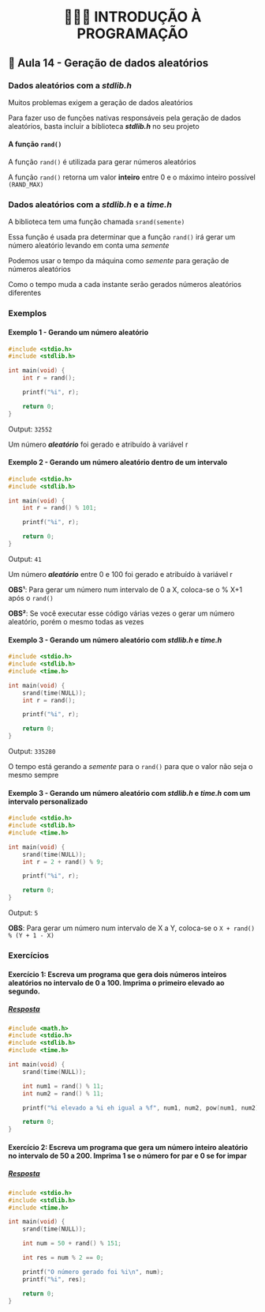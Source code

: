 <h1 align="center">👨🏻‍💻 INTRODUÇÃO À PROGRAMAÇÃO</h1>

## 🎲 Aula 14 - Geração de dados aleatórios

### Dados aleatórios com a _stdlib.h_

Muitos problemas exigem a geração de dados aleatórios

Para fazer uso de funções nativas responsáveis pela geração de dados aleatórios, basta incluir a biblioteca **_stdlib.h_** no seu projeto

#### A função `rand()`

A função `rand()` é utilizada para gerar números aleatórios

A função `rand()` retorna um valor **inteiro** entre 0 e o máximo inteiro possível `(RAND_MAX)`

### Dados aleatórios com a _stdlib.h_ e a _time.h_

A biblioteca tem uma função chamada `srand(semente)`

Essa função é usada pra determinar que a função `rand()` irá gerar um número aleatório levando em conta uma _semente_

Podemos usar o tempo da máquina como _semente_ para geração de números aleatórios

Como o tempo muda a cada instante serão gerados números aleatórios diferentes

### Exemplos

#### Exemplo 1 - Gerando um número aleatório

```c
#include <stdio.h>
#include <stdlib.h>

int main(void) {
    int r = rand();

    printf("%i", r);

    return 0;
}
```

Output: `32552`

Um número **_aleatório_** foi gerado e atribuído à variável r

#### Exemplo 2 - Gerando um número aleatório dentro de um intervalo

```c
#include <stdio.h>
#include <stdlib.h>

int main(void) {
    int r = rand() % 101;

    printf("%i", r);

    return 0;
}
```

Output: `41`

Um número **_aleatório_** entre 0 e 100 foi gerado e atribuído à variável r

**OBS¹**: Para gerar um número num intervalo de 0 a X, coloca-se o % X+1 após o `rand()`

**OBS²**: Se você executar esse código várias vezes o gerar um número aleatório, porém o mesmo todas as vezes

#### Exemplo 3 - Gerando um número aleatório com _stdlib.h_ e _time.h_

```c
#include <stdio.h>
#include <stdlib.h>
#include <time.h>

int main(void) {
    srand(time(NULL));
    int r = rand();

    printf("%i", r);

    return 0;
}
```

Output: `335280`

O tempo está gerando a _semente_ para o `rand()` para que o valor não seja o mesmo sempre

#### Exemplo 3 - Gerando um número aleatório com _stdlib.h_ e _time.h_ com um intervalo personalizado

```c
#include <stdio.h>
#include <stdlib.h>
#include <time.h>

int main(void) {
    srand(time(NULL));
    int r = 2 + rand() % 9;

    printf("%i", r);

    return 0;
}
```

Output: `5`

**OBS**: Para gerar um número num intervalo de X a Y, coloca-se o `X + rand() % (Y + 1 - X)`

### Exercícios

#### Exercício 1: Escreva um programa que gera dois números inteiros aleatórios no intervalo de 0 a 100. Imprima o primeiro elevado ao segundo.

##### [Resposta](ex01.c)

```c
#include <math.h>
#include <stdio.h>
#include <stdlib.h>
#include <time.h>

int main(void) {
    srand(time(NULL));

    int num1 = rand() % 11;
    int num2 = rand() % 11;

    printf("%i elevado a %i eh igual a %f", num1, num2, pow(num1, num2));

    return 0;
}
```

#### Exercício 2: Escreva um programa que gera um número inteiro aleatório no intervalo de 50 a 200. Imprima 1 se o número for par e 0 se for impar

##### [Resposta](ex02.c)

```c
#include <stdio.h>
#include <stdlib.h>
#include <time.h>

int main(void) {
    srand(time(NULL));

    int num = 50 + rand() % 151;

    int res = num % 2 == 0;

    printf("O número gerado foi %i\n", num);
    printf("%i", res);

    return 0;
}
```
